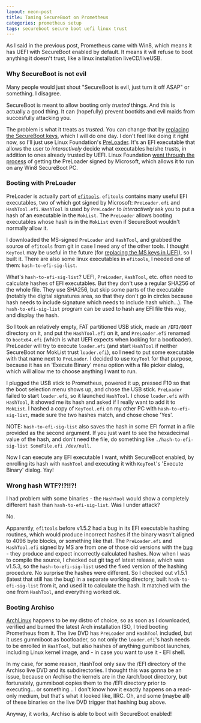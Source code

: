 ```yaml
---
layout: neon-post
title: Taming SecureBoot on Prometheus
categories: prometheus setup
tags: secureboot secure boot uefi linux trust
---
```

As I said in the previous post, Prometheus came with Win8, which means it has UEFI with SecureBoot enabled by default. It means it will refuse to boot anything it doesn't trust, like a linux installation liveCD/liveUSB.

### Why SecureBoot is not evil

Many people would just shout "SecureBoot is evil, just turn it off ASAP" or something. I disagree.

SecureBoot is meant to allow booting only *trusted* things. And this is actually a good thing. It can (hopefully) prevent bootkits and evil maids from succesfully attacking you.

The problem is what it treats as *trusted*. You can change that by [replacing the SecureBoot keys][own-your-uefi], which I will do one day. I don't feel like doing it right now, so I'll just use Linux Foundation's [PreLoader]. It's an EFI executable that allows the user to *interactively* decide what executables he/she trusts, in addition to ones already trusted by UEFI. Linux Foundation [went through the process][preloader-sign-effort] of getting the PreLoader signed by Microsoft, which allows it to run on any Win8 SecureBoot PC.

### Booting with PreLoader

PreLoader is actually part of [`efitools`][efitools]. `efitools` contains many useful EFI executables, two of which got signed by Microsoft: `PreLoader.efi` and `HashTool.efi`. `HashTool` is used by `PreLoader` to *interactively* ask you to put a hash of an executable in the `MokList`. The `PreLoader` allows booting executables whose hash is in the `MokList` even if SecureBoot wouldn't normally allow it.

I downloaded the MS-signed `PreLoader` and `HashTool`, and grabbed the source of `efitools` from git in case I need any of the other tools. I thought `KeyTool` may be useful in the future (for [replacing the MS keys in UEFI][own-your-uefi]), so I built it. There are also some linux executables in `efitools`, I needed one of them: `hash-to-efi-sig-list`.

What's `hash-to-efi-sig-list`? UEFI, `PreLoader`, `HashTool`, etc. often need to calculate hashes of EFI executables. But they don't use a regular SHA256 of the whole file. They use SHA256, but skip some parts of the executable (notably the digital signatures area, so that they don't go in circles because hash needs to include signature which needs to include hash which...). The `hash-to-efi-sig-list` program can be used to hash any EFI file this way, and display the hash.

So I took an relatively empty, FAT partitioned USB stick, made an `/EFI/BOOT` directory on it, and put the `HashTool.efi` on it, and `PreLoader.efi` renamed to `bootx64.efi` (which is what UEFI expects when looking for a bootloader). PreLoader will try to execute `loader.efi` (and start `HashTool` if neither SecureBoot nor MokList trust `loader.efi`), so I need to put some executable with that name next to `PreLoader`. I decided to use `KeyTool` for that purpose, because it has an 'Execute Binary' menu option with a file picker dialog, which will allow me to choose anything I want to run.

I plugged the USB stick to Prometheus, powered it up, pressed F10 so that the boot selection menu shows up, and chose the USB stick. `PreLoader` failed to start `loader.efi`, so it launched `HashTool`. I chose `loader.efi` with `HashTool`, it showed me its hash and asked if I really want to add it to `MokList`. I hashed a copy of `KeyTool.efi` on my other PC with `hash-to-efi-sig-list`, made sure the two hashes match, and chose chose 'Yes'.

NOTE: `hash-to-efi-sig-list` also saves the hash in some EFI format in a file provided as the second argument. If you just want to see the hexadecimal value of the hash, and don't need the file, do something like `./hash-to-efi-sig-list SomeFile.efi /dev/null`.

Now I can execute any EFI executable I want, whith SecureBoot enabled, by enrolling its hash with `HashTool` and executing it with `KeyTool`'s 'Execute Binary' dialog. Yay!

### Wrong hash WTF?!?!!?!

I had problem with some binaries - the `HashTool` would show a completely different hash than `hash-to-efi-sig-list`. Was I under attack?

No.

Apparently, `efitools` before v1.5.2 had a bug in its EFI executable hashing routines, which would produce incorrect hashes if the binary wasn't aligned to 4096 byte blocks, or something like that. The `PreLoader.efi` and `HashTool.efi` signed by MS are from one of those old versions with the [bug] - they produce and expect incorrectly calculated hashes. Now when I was to compile the source, I checked out git tag of latest release, which was v1.5.3, so the `hash-to-efi-sig-list` used the fixed version of the hashing procedure. No surprise the hashes were different. So I checked out v1.5.1 (latest that still has the bug) in a separate working directory, built `hash-to-efi-sig-list` from it, and used it to calculate the hash. It matched with the one from `HashTool`, and everything worked ok.

### Booting Archiso

[ArchLinux] happens to be my distro of choice, so as soon as I downloaded, verified and burned the latest Arch installation ISO, I tried booting Prometheus from it. The live DVD has `PreLoader` and `HashTool` included, but it uses gummiboot as bootloader, so not only the `loader.efi`'s hash needs to be enrolled in `HashTool`, but also hashes of anything gumiboot launches, including Linux kernel image, and - in case you want to use it - EFI shell.

In my case, for some reason, HashTool only saw the /EFI directory of the Archiso live DVD and its subdirectories. I thought this was gonna be an issue, because on Archiso the kernels are in the /arch/boot directory, but fortunately, gummiboot copies them to the /EFI directory prior to executing... or something... I don't know how it exactly happens on a read-only medium, but that's what it looked like, IIRC. Oh, and some (maybe all) of these binaries on the live DVD trigger that hashing bug above.

Anyway, it works, Archiso is able to boot with SecureBoot enabled!

[own-your-uefi]: http://blog.hansenpartnership.com/owning-your-windows-8-uefi-platform/
[PreLoader]: http://blog.hansenpartnership.com/linux-foundation-secure-boot-system-released/
[preloader-sign-effort]: http://blog.hansenpartnership.com/adventures-in-microsoft-uefi-signing/
[efitools]: https://git.kernel.org/cgit/linux/kernel/git/jejb/efitools.git/
[bug]: https://git.kernel.org/cgit/linux/kernel/git/jejb/efitools.git/commit/?id=23c32a94d9d8932bb8dbaa5bff190dc3d28b27c8
[ArchLinux]: https://www.archlinux.org/
